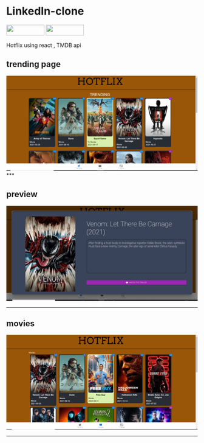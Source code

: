 # LinkedIn-clone

<p float="left">
  <img src="https://img.shields.io/badge/React-20232A?style=for-the-badge&logo=react&logoColor=61DAFB" height="28" width="100" />
<!--   <img src="https://img.shields.io/badge/Redux-593D88?style=for-the-badge&logo=redux&logoColor=white" height="28" width="100" /> -->
  <img src="https://img.shields.io/badge/JavaScript-F7DF1E?style=for-the-badge&logo=javascript&logoColor=black" height="28" width="100" />
 

Hotflix using react , TMDB api


## trending page
  <img src="ss/trending.png" >
***
  
   ## preview
<img src="ss/preview.png">

***
  
  
   ## movies
<img src="ss/movie.png">

***


